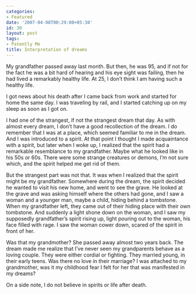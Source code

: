 ```yaml
---
categories:
- Featured
date: '2007-04-08T00:29:00+05:30'
id: 30
layout: post
tags:
- Patently Me
title: Interpretation of dreams
---
```


My grandfather passed away last month. But then, he was 95, and if not for the fact he was a bit hard of hearing and his eye sight was failing, then he had lived a remarkably healthy life. At 25, I don’t think I am having such a healthy life.

I got news about his death after I came back from work and started for home the same day. I was traveling by rail, and I started catching up on my sleep as soon as I got on.

I had one of the strangest, if not the strangest dream that day. As with almost every dream, I don’t have a good recollection of the dream. I do remember that I was at a place, which seemed familiar to me in the dream. And I was introduced to a spirit. At that point I thought I made acquaintance with a spirit, but later when I woke up, I realized that the spirit had a remarkable resemblance to my grandfather. Maybe what he looked like in his 50s or 60s. There were some strange creatures or demons, I’m not sure which, and the spirit helped me get rid of them.

But the strangest part was not that. It was when I realized that the spirit might be my grandfather. Somewhere during the dream, the spirit decided he wanted to visit his new home, and went to see the grave. He looked at the grave and was asking himself where the others had gone, and I saw a woman and a younger man, maybe a child, hiding behind a tombstone. When my grandfather left, they came out of their hiding place with their own tombstone. And suddenly a light shone down on the woman, and I saw my supposedly grandfather’s spirit rising up, light pouring out to the woman, his face filled with rage. I saw the woman cower down, scared of the spirit in front of her.

Was that my grandmother? She passed away almost two years back. The dream made me realize that I’ve never seen my grandparents behave as a loving couple. They were either cordial or fighting. They married young, in their early teens. Was there no love in their marriage? I was attached to my grandmother, was it my childhood fear I felt for her that was manifested in my dreams?

On a side note, I do not believe in spirits or life after death.
